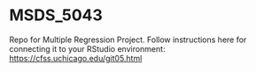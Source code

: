 # MSDS_5043
Repo for Multiple Regression Project. Follow instructions here for connecting it to your RStudio environment: https://cfss.uchicago.edu/git05.html


